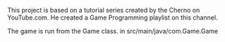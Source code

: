 This project is based on a tutorial series created by the Cherno on YouTube.com. He created a Game Programming playlist on this channel.

The game is run from the Game class. in src/main/java/com.Game.Game